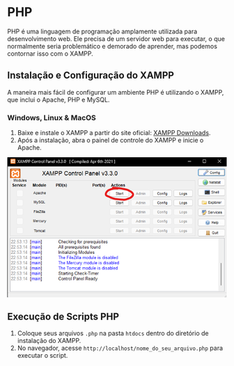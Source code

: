 # PHP

PHP é uma linguagem de programação amplamente utilizada para desenvolvimento web. Ele precisa de um servidor web para executar, o que normalmente seria problemático e demorado de aprender, mas podemos contornar isso com o XAMPP.

## Instalação e Configuração do XAMPP

A maneira mais fácil de configurar um ambiente PHP é utilizando o XAMPP, que inclui o Apache, PHP e MySQL.

### Windows, Linux & MacOS

1. Baixe e instale o XAMPP a partir do site oficial: [XAMPP Downloads](https://www.apachefriends.org/index.html).
2. Após a instalação, abra o painel de controle do XAMPP e inicie o Apache.

![Apache Xampp](./Imagens/xampp.png)

## Execução de Scripts PHP

1. Coloque seus arquivos `.php` na pasta `htdocs` dentro do diretório de instalação do XAMPP.
2. No navegador, acesse `http://localhost/nome_do_seu_arquivo.php` para executar o script.
